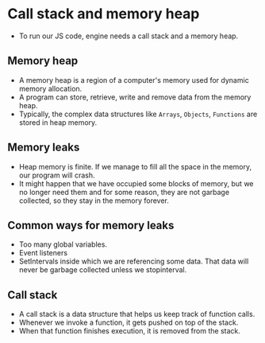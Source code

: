 # Call stack and memory heap

- To run our JS code, engine needs a call stack and a memory heap.

## Memory heap

- A memory heap is a region of a computer's memory used for dynamic memory allocation.
- A program can store, retrieve, write and remove data from the memory heap.
- Typically, the complex data structures like `Arrays`, `Objects`, `Functions` are stored in heap memory.


## Memory leaks

- Heap memory is finite. If we manage to fill all the space in the memory, our program will crash.
- It might happen that we have occupied some blocks of memory, but we no longer need them and for some reason, they are not garbage collected, so they stay in the memory forever.

## Common ways for memory leaks

- Too many global variables.
- Event listeners
- SetIntervals inside which we are referencing some data. That data will never be garbage collected unless we stopinterval.

## Call stack

- A call stack is a data structure that helps us keep track of function calls.
- Whenever we invoke a function, it gets pushed on top of the stack.
- When that function finishes execution, it is removed from the stack.
